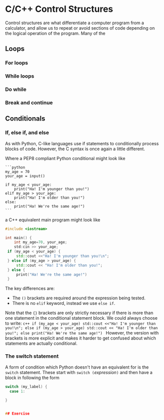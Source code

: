 # C/C++ Control Structures

Control structures are what differentiate a computer program from a calculator, and allow us to repeat or avoid sections of code depending on the logical operation of the program. Many of the 

## Loops

### For loops


### While loops


### Do while


### Break and continue


## Conditionals


### If, else if, and else

As with Python, C-like languages use if statements to conditionally process blocks of code. However, the C syntax is once again a little different.

Where a PEP8 compliant Python conditional might look like

    ```python
    my_age = 70
    your_age = input()

    if my_age < your_age:
        print("Ha! I'm younger than you!")
    elif my_age > your_age:
        print("Ha! I'm older than you!")
    else:
        print("Ha! We're the same age!")
    ```
a C++ equivalent main program might look like
   ```c++
   #include <iostream>

   int main() {
       int my_age=70, your_age;
       std:cin >> your_age;
    if (my_age < your_age) {
        std::cout <<"Ha! I'm younger than you!\n";
    } else if (my_age > your_age) {
        std::cout << "Ha! I'm older than you!";
    } else {
        print("Ha! We're the same age!")
    }

   ```

The key differences are:
  - The `()` brackets are required around the expression being tested.
  - There is no `elif` keyword, instead we use `else if`.

Note that the `{}` brackets are only strictly necessary if there is more than one statement in the conditional statement block. We could always choose to write:
    ```c++
    if (my_age < your_age) std::cout <<"Ha! I'm younger than you!\n";
    else if (my_age > your_age) std::cout << "Ha! I'm older than you!";
    else print("Ha! We're the same age!")
    ```
However, the version with brackets is more explicit and makes it harder to get confused about which statements are actually conditional.


### The switch statement

A form of condition which Python doesn't have an equivalent for is the `switch` statement. These start with `switch (`_expression_`)` and then have a block in following the form
```c++
switch (my_label) {
  case 1:
    
} 


## Exercise